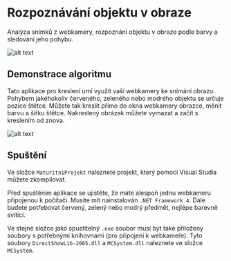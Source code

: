 Rozpoznávání objektu v obraze
========================

Analýza snímků z webkamery, rozpoznání objektu v obraze podle barvy a sledování jeho pohybu.

![alt text](https://github.com/urlhere/img1.jpg "Vyznačení rozpoznaného objektu")

## Demonstrace algoritmu

Tato aplikace pro kreslení umí využít vaší webkamery ke snímání obrazu. Pohybem jakéhokoliv červeného, zeleného nebo modrého objektu se určuje pozice štětce. Můžete tak kreslit přímo do okna webkamery obrazce, měnit barvu a šířku štětce. Nakreslený obrázek můžete vymazat a začít s kreslením od znova.

![alt text](https://github.com/urlhere/img2.jpg "Aplikace pro kreslení pohybem rozpoznaného objektu")

## Spuštění

Ve složce `MaturitniProjekt` naleznete projekt, který pomocí Visual Studia můžete zkompilovat.

Před spuštěním aplikace se ujistěte, že máte alespoň jednu webkameru připojenouk počítači. Musíte mít nainstalován `.NET Framework 4`. Dále budete potřebovat červený, zelený nebo modrý předmět, nejlépe barevně svítící.

Ve stejné složce jako spustitelný `.exe` soubor musí být také přiloženy soubory s potřebnými knihovnami (pro připojení k webkameře). Tyto soubory `DirectShowLib-2005.dll` a `MCSystem.dll` naleznete ve složce `MCSystem`.

